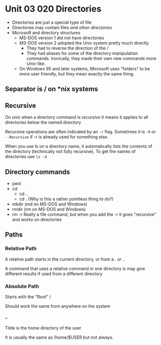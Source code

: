 # Unit 03 020 Directories

* Directories are just a special type of file
* Directories may contain files *and other directories*
* Microsoft and directory structures
  * MS-DOS version 1 did not have directories
  * MS-DOS version 2 adopted the Unix system pretty much directly
    * They had to reverse the direction of the /
    * They had aliases for some of the directory manipulation commands.  Ironically, they made their own new commands more Unix-like.
  * On Windows 95 and later systems, Microsoft uses "folders" to be more user friendly, but they mean exactly the same thing.

## Separator is / on *nix systems

## Recursive

On unix when a directory command is *recursive* it means it applies to all directories below the named directory

Recursive operations are often indicated by an ```-r``` flag.  Sometimes it is ```-R``` or ```--Recursive``` if -r is already used for something else.

When you use ls on a directory name, it automatically lists the contents of the directory (technically not fully recursive).  To get the names of directories use ```ls -d```

## Directory commands

* pwd
* cd
  * cd ..
  * cd .  (Why is this a rather pointless thing to do?)
* mkdir (md on MS-DOS and Windows)
* rmdir (rm on MS-DOS and Windows)
* rm -r  Really a file command, but when you add the -r it goes "recursive" and works on directories

## Paths

### Relative Path

A relative path starts in the current directory, or from a . or .. 

A command that uses a relative command in one directory is may give different results if used from a different directory

### Absolute Path

Starts with the "Root" /

Should work the same from anywhere on the system

### ```~```

Tilde is the home directory of the user

It is usually the same as /home/$USER but not always.

